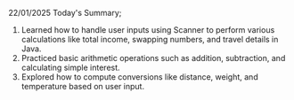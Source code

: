 22/01/2025
Today's Summary;
1. Learned how to handle user inputs using Scanner to perform various calculations like total income, swapping numbers, and travel details in Java.
2. Practiced basic arithmetic operations such as addition, subtraction, and calculating simple interest.
3. Explored how to compute conversions like distance, weight, and temperature based on user input.
